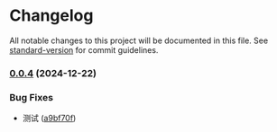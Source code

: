 # Changelog

All notable changes to this project will be documented in this file. See [standard-version](https://github.com/conventional-changelog/standard-version) for commit guidelines.

### [0.0.4](https://github.com/xuguanjie0706/an-mobile/compare/v0.0.3...v0.0.4) (2024-12-22)

### Bug Fixes

- 测试 ([a9bf70f](https://github.com/xuguanjie0706/an-mobile/commit/a9bf70f9676fe431f3f6348638c6e49d9e5b728e))
